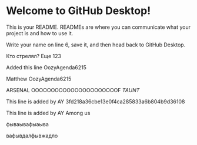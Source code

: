
# Welcome to GitHub Desktop!

This is your README. READMEs are where you can communicate what your project is and how to use it.

Write your name on line 6, save it, and then head back to GitHub Desktop.


Кто стрелял?
Еще
123


Added this line
OozyAgenda6215

Matthew
OozyAgenda6215






ARSENAL OOOOOOOOOOOOOOOOOOOOOOF
*TAUNT*

This line is added by AY
3fd218a36cbe13e0f4ca285833a6b804b9d36108



This line is added by AY
Among us


фываывафыаыва





вафывдалфывжадло